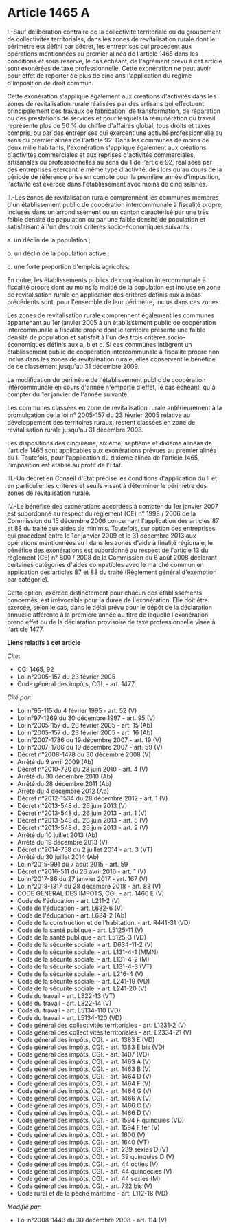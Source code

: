 # Article 1465 A

I.-Sauf délibération contraire de la collectivité territoriale ou du groupement de collectivités territoriales, dans les
zones de revitalisation rurale dont le périmètre est défini par décret, les entreprises qui procèdent aux opérations
mentionnées au premier alinéa de l'article 1465 dans les conditions et sous réserve, le cas échéant, de l'agrément prévu à
cet article sont exonérées de taxe professionnelle. Cette exonération ne peut avoir pour effet de reporter de plus de cinq
ans l'application du régime d'imposition de droit commun. 

Cette exonération s'applique également aux créations d'activités dans les zones de revitalisation rurale réalisées par des
artisans qui effectuent principalement des travaux de fabrication, de transformation, de réparation ou des prestations de
services et pour lesquels la rémunération du travail représente plus de 50 % du chiffre d'affaires global, tous droits et
taxes compris, ou par des entreprises qui exercent une activité professionnelle au sens du premier alinéa de l'article 92.
Dans les communes de moins de deux mille habitants, l'exonération s'applique également aux créations d'activités commerciales
et aux reprises d'activités commerciales, artisanales ou professionnelles au sens du 1 de l'article 92, réalisées par des
entreprises exerçant le même type d'activité, dès lors qu'au cours de la période de référence prise en compte pour la
première année d'imposition, l'activité est exercée dans l'établissement avec moins de cinq salariés. 

II.-Les zones de revitalisation rurale comprennent les communes membres d'un établissement public de coopération
intercommunale à fiscalité propre, incluses dans un arrondissement ou un canton caractérisé par une très faible densité de
population ou par une faible densité de population et satisfaisant à l'un des trois critères socio-économiques suivants : 

a. un déclin de la population ; 

b. un déclin de la population active ; 

c. une forte proportion d'emplois agricoles. 

En outre, les établissements publics de coopération intercommunale à fiscalité propre dont au moins la moitié de la
population est incluse en zone de revitalisation rurale en application des critères définis aux alinéas précédents sont, pour
l'ensemble de leur périmètre, inclus dans ces zones. 

Les zones de revitalisation rurale comprennent également les communes appartenant au 1er janvier 2005 à un établissement
public de coopération intercommunale à fiscalité propre dont le territoire présente une faible densité de population et
satisfait à l'un des trois critères socio-économiques définis aux a, b et c. Si ces communes intègrent un établissement
public de coopération intercommunale à fiscalité propre non inclus dans les zones de revitalisation rurale, elles conservent
le bénéfice de ce classement jusqu'au 31 décembre 2009. 

La modification du périmètre de l'établissement public de coopération intercommunale en cours d'année n'emporte d'effet, le
cas échéant, qu'à compter du 1er janvier de l'année suivante. 

Les communes classées en zone de revitalisation rurale antérieurement à la promulgation de la loi n° 2005-157 du 23 février
2005 relative au développement des territoires ruraux, restent classées en zone de revitalisation rurale jusqu'au 31 décembre
2008. 

Les dispositions des cinquième, sixième, septième et dixième alinéas de l'article 1465 sont applicables aux exonérations
prévues au premier alinéa du I. Toutefois, pour l'application du dixième alinéa de l'article 1465, l'imposition est établie
au profit de l'Etat. 

III.-Un décret en Conseil d'Etat précise les conditions d'application du II et en particulier les critères et seuils visant à
déterminer le périmètre des zones de revitalisation rurale. 

IV.-Le bénéfice des exonérations accordées à compter du 1er janvier 2007 est subordonné au respect du règlement (CE) n°
1998 / 2006 de la Commission du 15 décembre 2006 concernant l'application des articles 87 et 88 du traité aux aides de
minimis. Toutefois, sur option des entreprises qui procèdent entre le 1er janvier 2009 et le 31 décembre 2013 aux opérations
mentionnées au I dans les zones d'aide à finalité régionale, le bénéfice des exonérations est subordonné au respect de
l'article 13 du règlement (CE) n° 800 / 2008 de la Commission du 6 août 2008 déclarant certaines catégories d'aides
compatibles avec le marché commun en application des articles 87 et 88 du traité (Règlement général d'exemption par
catégorie).  

Cette option, exercée distinctement pour chacun des établissements concernés, est irrévocable pour la durée de l'exonération.
Elle doit être exercée, selon le cas, dans le délai prévu pour le dépôt de la déclaration annuelle afférente à la première
année au titre de laquelle l'exonération prend effet ou de la déclaration provisoire de taxe professionnelle visée à
l'article 1477.

**Liens relatifs à cet article**

_Cite_:

  - CGI 1465, 92
  - Loi n°2005-157 du 23 février 2005
  - Code général des impôts, CGI. - art. 1477

_Cité par_:

  - Loi n°95-115 du 4 février 1995 - art. 52 (V)
  - Loi n°97-1269 du 30 décembre 1997 - art. 95 (V)
  - Loi n°2005-157 du 23 février 2005 - art. 15 (Ab)
  - Loi n°2005-157 du 23 février 2005 - art. 16 (Ab)
  - Loi n°2007-1786 du 19 décembre 2007 - art. 19 (V)
  - Loi n°2007-1786 du 19 décembre 2007 - art. 59 (V)
  - Décret n°2008-1478 du 30 décembre 2008 (V)
  - Arrêté du 9 avril 2009 (Ab)
  - Décret n°2010-720 du 28 juin 2010 - art. 4 (V)
  - Arrêté du 30 décembre 2010 (Ab)
  - Arrêté du 28 décembre 2011 (Ab)
  - Arrêté du 4 décembre 2012 (Ab)
  - Décret n°2012-1534 du 28 décembre 2012 - art. 1 (V)
  - Décret n°2013-548 du 26 juin 2013 (V)
  - Décret n°2013-548 du 26 juin 2013 - art. 1 (V)
  - Décret n°2013-548 du 26 juin 2013 - art. 5 (V)
  - Décret n°2013-548 du 26 juin 2013 - art. 2 (V)
  - Arrêté du 10 juillet 2013 (Ab)
  - Arrêté du 19 décembre 2013 (V)
  - Décret n°2014-758 du 2 juillet 2014 - art. 3 (VT)
  - Arrêté du 30 juillet 2014 (Ab)
  - Loi n°2015-991 du 7 août 2015 - art. 59
  - Décret n°2016-511 du 26 avril 2016 - art. 1 (V)
  - Loi n°2017-86 du 27 janvier 2017 - art. 167 (V)
  - Loi n°2018-1317 du 28 décembre 2018 - art. 83 (V)
  - CODE GENERAL DES IMPOTS, CGI. - art. 1466 E (V)
  - Code de l'éducation - art. L211-2 (V)
  - Code de l'éducation - art. L632-6 (V)
  - Code de l'éducation - art. L634-2 (Ab)
  - Code de la construction et de l'habitation. - art. R441-31 (VD)
  - Code de la santé publique - art. L5125-11 (V)
  - Code de la santé publique - art. L5125-3 (VD)
  - Code de la sécurité sociale. - art. D634-11-2 (V)
  - Code de la sécurité sociale. - art. L131-4-1 (MMN)
  - Code de la sécurité sociale. - art. L131-4-2 (M)
  - Code de la sécurité sociale. - art. L131-4-3 (VT)
  - Code de la sécurité sociale. - art. L216-4 (V)
  - Code de la sécurité sociale. - art. L241-19 (VD)
  - Code de la sécurité sociale. - art. L241-20 (V)
  - Code du travail - art. L322-13 (VT)
  - Code du travail - art. L322-14 (V)
  - Code du travail - art. L5134-110 (VD)
  - Code du travail - art. L5134-120 (VD)
  - Code général des collectivités territoriales - art. L1231-2 (V)
  - Code général des collectivités territoriales - art. L2334-21 (V)
  - Code général des impôts, CGI. - art. 1383 E (VD)
  - Code général des impôts, CGI. - art. 1383 E bis (VD)
  - Code général des impôts, CGI. - art. 1407 (VD)
  - Code général des impôts, CGI. - art. 1463 A (V)
  - Code général des impôts, CGI. - art. 1463 B (V)
  - Code général des impôts, CGI. - art. 1464 D (V)
  - Code général des impôts, CGI. - art. 1464 F (V)
  - Code général des impôts, CGI. - art. 1464 G (V)
  - Code général des impôts, CGI. - art. 1466 A (V)
  - Code général des impôts, CGI. - art. 1466 C (V)
  - Code général des impôts, CGI. - art. 1466 D (V)
  - Code général des impôts, CGI. - art. 1594 F quinquies (VD)
  - Code général des impôts, CGI. - art. 1594 F ter (V)
  - Code général des impôts, CGI. - art. 1600 (V)
  - Code général des impôts, CGI. - art. 1640 (VT)
  - Code général des impôts, CGI. - art. 239 sexies D (V)
  - Code général des impôts, CGI. - art. 39 quinquies D (V)
  - Code général des impôts, CGI. - art. 44 octies (V)
  - Code général des impôts, CGI. - art. 44 quindecies (V)
  - Code général des impôts, CGI. - art. 44 sexies (M)
  - Code général des impôts, CGI. - art. 722 bis (V)
  - Code rural et de la pêche maritime - art. L112-18 (VD)

_Modifié par_:

  - Loi n°2008-1443 du 30 décembre 2008 - art. 114 (V)
